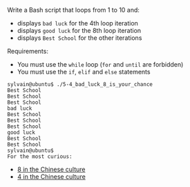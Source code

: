 Write a Bash script that loops from 1 to 10 and:
- displays ```bad luck``` for the 4th loop iteration
- displays ```good luck``` for the 8th loop iteration
- displays ```Best School``` for the other iterations

Requirements:

- You must use the ```while``` loop (```for``` and ```until``` are forbidden)
- You must use the ```if```, ```elif``` and ```else``` statements
```
sylvain@ubuntu$ ./5-4_bad_luck_8_is_your_chance
Best School
Best School
Best School
bad luck
Best School
Best School
Best School
good luck
Best School
Best School
sylvain@ubuntu$ 
For the most curious:
```
- [8 in the Chinese culture](https://www.chcp.org/Chinese-Numerology)
- [4 in the Chinese culture](https://en.wikipedia.org/wiki/Chinese_numerology#Four)
